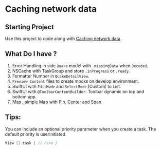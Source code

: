 # Caching network data

## Starting Project

Use this project to code along with [Caching network data](https://developer.apple.com/tutorials/app-dev-training/caching-network-data).

## What Do I have  ?

1. Error Handling in side `Quake` model with `.missingData` when `Decoded`.
2. NSCache with TaskGroup and store `.inProgress` or `.ready`.
3. Formatter Number in `QuakeDetailView`.
4. `Preview Content` files to create mocks on develop environment.
5. SwiftUI with `EditMode` and `SelectMode` (Custom) to List.
6. SwiftUI with `@ToolbarContentBuilder`. Toolbar dynamic on top and bottom app.
7. Map , simple Map with Pin, Center and Span.




## Tips:

You can include an optional priority parameter when you create a task. The default priority is userInitiated. 
```swift
View {}.task { // here }
```